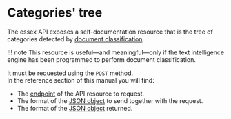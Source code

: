 # Categories' tree

The essex API exposes a self-documentation resource that is the tree of categories detected by [document classification](../classification/index.md).

!!! note
	This resource is useful&mdash;and meaningful&mdash;only if the text intelligence engine has been programmed to perform document classification.

It must be requested using the `POST` method.  
In the reference section of this manual you will find:

- The [endpoint](../../reference/endpoints/index.md) of the API resource to request.
- The format of the [JSON object](../../reference/requests/taxonomies-templates/index.md#categories-tree) to send together with the request.
- The format of the [JSON object](../../reference/output/taxonomies-templates/index.md#categories-tree) returned.

<!--
Here is an example of getting the categories' tree using one of the SDKs available on <a href="https://github.com/therealexpertai/" target="_blank">GitHub</a>:

=== "Python"
    
    The program prints the list of categories.

    ``` python
    from expertai.nlapi.edge.client import ExpertAiClient

    def printCategory(level, category):
        tabs = "\t" * level
        print(tabs, category.id, "(", category.label, ")")
        for nestedCategory in category.categories:
            printCategory(level + 1, nestedCategory)

    client = ExpertAiClient()

    output = client.taxonomy()

    print("Custom categories' tree:")

    for category in output.taxonomy[0].categories:
        printCategory(1, category)
    ```

=== "Java"
    
    The program fills a `List` variable with categories' information.
    
    ``` java
    import ai.expert.nlapi.security.Authentication;
    import ai.expert.nlapi.security.Authenticator;
    import ai.expert.nlapi.security.BasicAuthenticator;
    import ai.expert.nlapi.security.DefaultCredentialsProvider;
    import ai.expert.nlapi.v2.API;
    import ai.expert.nlapi.v2.edge.Model;
	import ai.expert.nlapi.v2.edge.ModelConfig;
    import ai.expert.nlapi.v2.message.TaxonomyModelResponse;
	import ai.expert.nlapi.v2.model.Taxonomy;
	
	import java.util.List;

    public class Main {

        public static Model createModel() throws Exception {
			return new Model(ModelConfig.builder()
                         .withVersion(API.Versions.V2)
                         .withHost(API.DEFAULT_EDGE_HOST)
                         .build());
		}

        public static void main(String[] args) {
            try {
                Model model = createModel();
            
				TaxonomyModelResponse taxModelResponse = model.taxonomy();
				List<Taxonomy> taxonomies = taxModelResponse.getData();
            }
            catch(Exception ex) {
                ex.printStackTrace();
            }
        }
    }
    ```
-->